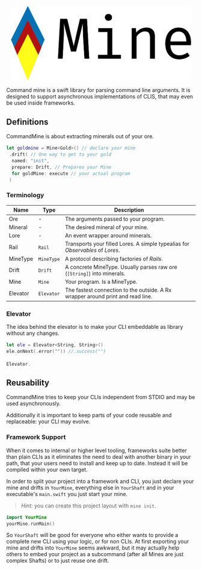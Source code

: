 <p align="center">
    <img src="Assets/Logo.png" width="480" max-width="90%" alt="Mine" />
</p>

Command mine is a swift library for parsing command line arguments. It is designed to support asynchronous implementations of CLIS, that may even be used inside frameworks.

## Definitions
CommandMine is about extracting minerals out of your ore.

```swift
let goldmine = Mine<Gold>() // declare your mine
 .drift( // One way to get to your gold
  named: "init",
  prepare: Drift, // Prepares your Mine
  for goldMine: execute // your actual program
 )
```

### Terminology

| Name     | Type        | Description                                                                     |
|----------|-------------|---------------------------------------------------------------------------------|
| Ore      | -           | The arguments passed to your program.                                           |
| Mineral  | -           | The desired mineral of your mine.                                               |
| Lore     | -           | An event wrapper around minerals.                                               |
| Rail     | `Rail`      | Transports your filled Lores. A simple typealias for *Observables* of *Lores*.  |
| MineType | `MineType`  | A protocol describing factories of *Rails*.                                     |
| Drift    | `Drift`     | A concrete MineType. Usually parses raw ore (`[String]`) into minerals.         |
| Mine     | `Mine`      | Your program. Is a MineType.                                                    |
| Elevator | `Elevator`  | The fastest connection to the outside. A Rx wrapper around print and read line. |

### Elevator
The idea behind the elevator is to make your CLI embeddable as library without any changes.
```swift
let ele = Elevator<String, String>()
ele.onNext(.error("")) //.success("")

Elevator.
```

## Reusability
CommandMine tries to keep your CLIs independent from STDIO and may be used asynchronously.

Additionally it is important to keep parts of your code reusable and replaceable: your CLI may evolve.

### Framework Support
When it comes to internal or higher level tooling, frameworks suite better than plain CLIs as it eliminates the need to deal with another binary in your path, that your users need to install and keep up to date. Instead it will be compiled within your own target.

In order to split your project into a framework and CLI, you just declare your mine and drifts in `YourMine`, everything else in `YourShaft` and in your executable's `main.swift` you just start your mine.

> *Hint:* you can create this project layout with `mine init`.

```swift
import YourMine
yourMine.runMain()
```

So `YourShaft`  will be good for everyone who either wants to provide a complete new CLI using your logic, or for non CLIs.
At first exporting your mine and drifts into `YourMine` seems awkward, but it may actually help others to embed your project as a subcommand (after all Mines are just complex Shafts) or to just reuse one drift.
